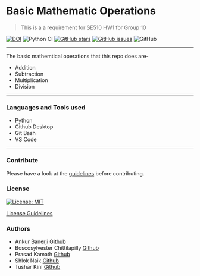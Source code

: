 # Basic Mathematic Operations
>This is a  a requirement for SE510 HW1 for Group 10


[![DOI](https://zenodo.org/badge/528681869.svg)](https://zenodo.org/badge/latestdoi/528681869)
![Python CI](https://github.com/boscosylvester-john/se_hw1/actions/workflows/tests.yaml/badge.svg) 
[![GitHub stars](https://img.shields.io/github/stars/boscosylvester-john/se_hw1)](https://github.com/boscosylvester-john/se_hw1/stargazers)
[![GitHub issues](https://img.shields.io/github/issues/boscosylvester-john/se_hw1)](https://github.com/boscosylvester-john/se_hw1/issues)
![GitHub](https://img.shields.io/github/license/boscosylvester-john/se_hw1)

___
The basic mathemtical operations that this repo does are-
* Addition
* Subtraction
* Multiplication
* Division

___

### Languages and Tools used
* Python
* Github Desktop
* Git Bash
* VS Code
___


### Contribute
Please have a look at the [guidelines](https://github.com/boscosylvester-john/se_hw1/blob/main/CONTRIBUTING.md) before contributing.

### License
[![License: MIT](https://img.shields.io/badge/License-MIT-yellow.svg)](https://opensource.org/licenses/MIT)

[License Guidelines](https://github.com/boscosylvester-john/se_hw1/blob/main/LICENSE.md)

### Authors
* Ankur Banerji [Github](https://github.com/ankurbanerji3)
* Boscosylvester Chittilapilly [Github](https://github.com/boscosylvester-john)
* Prasad Kamath [Github](https://github.com/kamathprasad9)
* Shlok Naik [Github](https://github.com/shlokio)
* Tushar Kini [Github](https://github.com/tusharkini)









